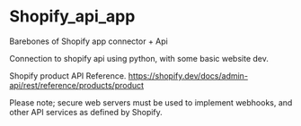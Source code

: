 # Shopify_api_app
Barebones of Shopify app connector + Api

Connection to shopify api using python, with some basic website dev.

Shopify product API Reference.
https://shopify.dev/docs/admin-api/rest/reference/products/product

Please note; secure web servers must be used to implement webhooks, and other API services as defined by Shopify.
